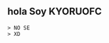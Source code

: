 ## hola Soy KYORUOFC
```
> NO SE
> XD 
```

<!---
KYORUOFC/KYORUOFC is a ✨ special ✨ repository because its `README.md` (this file) appears on your GitHub profile.
You can click the Preview link to take a look at your changes.
--->
